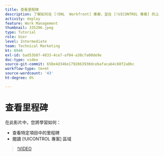 ```yaml
---
title: 查看里程碑
description: 了解如何在 [!DNL  Workfront] 專案，並在 [!UICONTROL 專案] 的上界。
activity: deploy
feature: Work Management
thumbnail: 335206.jpeg
type: Tutorial
role: User
level: Intermediate
team: Technical Marketing
kt: 8946
exl-id: bad53b87-4033-4ce7-af04-a38cfa00de9e
doc-type: video
source-git-commit: 650e4d346e1792863930dcebafacab4c88f2a8bc
workflow-type: tm+mt
source-wordcount: '43'
ht-degree: 0%

---
```


# 查看里程碑

在此影片中，您將學習如何：

* 查看特定項目中的里程碑
* 閱讀 [!UICONTROL 專案] 區域

>[!VIDEO](https://video.tv.adobe.com/v/335206/?quality=12&learn=on)
